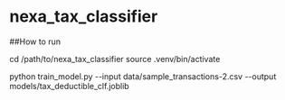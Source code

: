 # nexa_tax_classifier

##How to run

cd /path/to/nexa_tax_classifier
source .venv/bin/activate

python train_model.py --input data/sample_transactions-2.csv --output models/tax_deductible_clf.joblib
